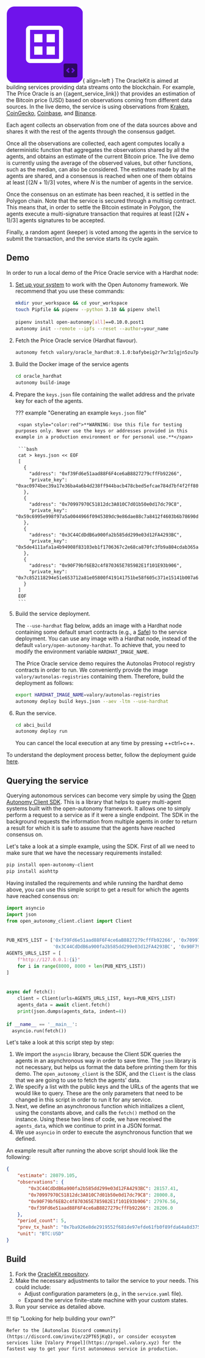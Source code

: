 ![OracleKit](images/oraclekit.svg){ align=left }
The OracleKit is aimed at building services providing data streams onto the blockchain. For example, The Price Oracle is an {{agent_service_link}} that provides an estimation of the Bitcoin price (USD) based on observations coming from different data sources. In the live demo, the service is using observations from [Kraken](https://www.kraken.com/), [CoinGecko](https://www.coingecko.com/), [Coinbase](https://www.coinbase.com/), and [Binance](https://www.binance.com/).

Each agent collects an observation from one of the data sources above and
shares it with the rest of the agents through the consensus gadget.

Once all the observations are collected, each agent
computes locally a deterministic function that aggregates the observations shared by all the
agents, and obtains an estimate of the current Bitcoin price. The live demo is currently using the
average of the observed values, but other functions, such as the median, can also be considered.
The estimates made by all the agents are shared, and a consensus is reached when one of them
obtains at least $\lceil(2N + 1) / 3\rceil$ votes, where $N$ is the number of agents in the service.

Once the consensus on an estimate has been reached, it is settled in the Polygon chain.
Note that the service is secured through a multisig contract. This means that, in order to settle the
Bitcoin estimate in Polygon, the agents execute a multi-signature transaction that requires at least $\lceil(2N + 1) / 3\rceil$ agents signatures to be accepted.

Finally, a random agent (keeper) is voted among the agents in the service to submit the transaction, and the service starts its cycle again.

## Demo

In order to run a local demo of the Price Oracle service with a Hardhat node:

1. [Set up your system](https://docs.autonolas.network/open-autonomy/guides/set_up/) to work with the Open Autonomy framework. We recommend that you use these commands:

    ```bash
    mkdir your_workspace && cd your_workspace
    touch Pipfile && pipenv --python 3.10 && pipenv shell

    pipenv install open-autonomy[all]==0.10.0.post1
    autonomy init --remote --ipfs --reset --author=your_name
    ```

2. Fetch the Price Oracle service (Hardhat flavour).

	```bash
	autonomy fetch valory/oracle_hardhat:0.1.0:bafybeig2r7wr3zlgjn5zu7pppr42etmmj7ih6sat6hjkjvfbbhn73koeji --service
	```

3. Build the Docker image of the service agents

	```bash
	cd oracle_hardhat
	autonomy build-image
	```

4. Prepare the `keys.json` file containing the wallet address and the private key for each of the agents.

    ??? example "Generating an example `keys.json` file"

        <span style="color:red">**WARNING: Use this file for testing purposes only. Never use the keys or addresses provided in this example in a production environment or for personal use.**</span>

        ```bash
        cat > keys.json << EOF
        [
          {
            "address": "0xf39Fd6e51aad88F6F4ce6aB8827279cffFb92266",
            "private_key": "0xac0974bec39a17e36ba4a6b4d238ff944bacb478cbed5efcae784d7bf4f2ff80"
          },
          {
            "address": "0x70997970C51812dc3A010C7d01b50e0d17dc79C8",
            "private_key": "0x59c6995e998f97a5a0044966f0945389dc9e86dae88c7a8412f4603b6b78690d"
          },
          {
            "address": "0x3C44CdDdB6a900fa2b585dd299e03d12FA4293BC",
            "private_key": "0x5de4111afa1a4b94908f83103eb1f1706367c2e68ca870fc3fb9a804cdab365a"
          },
          {
            "address": "0x90F79bf6EB2c4f870365E785982E1f101E93b906",
            "private_key": "0x7c852118294e51e653712a81e05800f419141751be58f605c371e15141b007a6"
          }
        ]
        EOF
        ```

5. Build the service deployment.
   
    The `--use-hardhat` flag below, adds an image with a Hardhat node containing some default smart contracts 
    (e.g., a [Safe](https://safe.global/)) to the service deployment. You can use any image with a Hardhat node, 
    instead of the default `valory/open-autonomy-hardhat`. To achieve that, you need to modify the environment variable 
    `HARDHAT_IMAGE_NAME`.

    The Price Oracle service demo requires the Autonolas Protocol registry contracts in order to run. 
    We conveniently provide the image `valory/autonolas-registries` containing them. 
    Therefore, build the deployment as follows:

    ```bash
    export HARDHAT_IMAGE_NAME=valory/autonolas-registries
    autonomy deploy build keys.json --aev -ltm --use-hardhat
    ```

6. Run the service.

    ```bash
    cd abci_build
    autonomy deploy run
    ```

    You can cancel the local execution at any time by pressing ++ctrl+c++.

To understand the deployment process better, follow the deployment guide [here](https://docs.autonolas.network/open-autonomy/guides/deploy_service/).

## Querying the service

Querying autonomous services can become very simple by using the 
[Open Autonomy Client SDK](https://github.com/valory-xyz/open-autonomy-client).
This is a library that helps to query multi-agent systems built with the open-autonomy framework. 
It allows one to simply perform a request to a service as if it were a single endpoint. 
The SDK in the background requests the information from multiple agents in order to return a result for which 
it is safe to assume that the agents have reached consensus on.

Let's take a look at a simple example, using the SDK. First of all we need to make sure 
that we have the necessary requirements installed:

```bash
pip install open-autonomy-client
pip install aiohttp
```

Having installed the requirements and while running the hardhat demo above, you can use this simple script 
to get a result for which the agents have reached consensus on:

```python
import asyncio
import json
from open_autonomy_client.client import Client


PUB_KEYS_LIST = ['0xf39Fd6e51aad88F6F4ce6aB8827279cffFb92266', '0x70997970C51812dc3A010C7d01b50e0d17dc79C8',
                 '0x3C44CdDdB6a900fa2b585dd299e03d12FA4293BC', '0x90F79bf6EB2c4f870365E785982E1f101E93b906']
AGENTS_URLS_LIST = [
    f"http://127.0.0.1:{i}"
    for i in range(8000, 8000 + len(PUB_KEYS_LIST))
]


async def fetch():
    client = Client(urls=AGENTS_URLS_LIST, keys=PUB_KEYS_LIST)
    agents_data = await client.fetch()
    print(json.dumps(agents_data, indent=4))

if __name__ == '__main__':
  asyncio.run(fetch())
```

Let's take a look at this script step by step:
1. We import the `asyncio` library, because the Client SDK queries the agents in an asynchronous way 
   in order to save time. The `json` library is not necessary, but helps us format the data before printing them 
   for this demo. The `open_autonomy_client` is the SDK, and the `Client` is the class that we are going to use 
   to fetch the agents' data.
2. We specify a list with the public keys and the URLs of the agents that we would like to query. 
   These are the only parameters that need to be changed in this script in order to run it for any service.
3. Next, we define an asynchronous function which initializes a client, using the constants above, 
   and calls the `fetch()` method on the instance. Using these two lines of code, we have received the `agents_data`, 
   which we continue to print in a JSON format.
4. We use `asyncio` in order to execute the asynchronous function that we defined.

An example result after running the above script should look like the following:

```json
{
    "estimate": 28079.105,
    "observations": {
        "0x3C44CdDdB6a900fa2b585dd299e03d12FA4293BC": 28157.41,
        "0x70997970C51812dc3A010C7d01b50e0d17dc79C8": 28000.8,
        "0x90F79bf6EB2c4f870365E785982E1f101E93b906": 27976.56,
        "0xf39Fd6e51aad88F6F4ce6aB8827279cffFb92266": 28206.0
    },
    "period_count": 5,
    "prev_tx_hash": "0x7ba926e8de2919552f681de97efde61fb0f89fda64a8d375b2206abebf75dab2",
    "unit": "BTC:USD"
}
```

## Build

1. Fork the [OracleKit repository](https://github.com/valory-xyz/price-oracle).
2. Make the necessary adjustments to tailor the service to your needs. This could include:
    * Adjust configuration parameters (e.g., in the `service.yaml` file).
    * Expand the service finite-state machine with your custom states.
3. Run your service as detailed above.

!!! tip "Looking for help building your own?"

    Refer to the [Autonolas Discord community](https://discord.com/invite/z2PT65jKqQ), or consider ecosystem services like [Valory Propel](https://propel.valory.xyz) for the fastest way to get your first autonomous service in production.